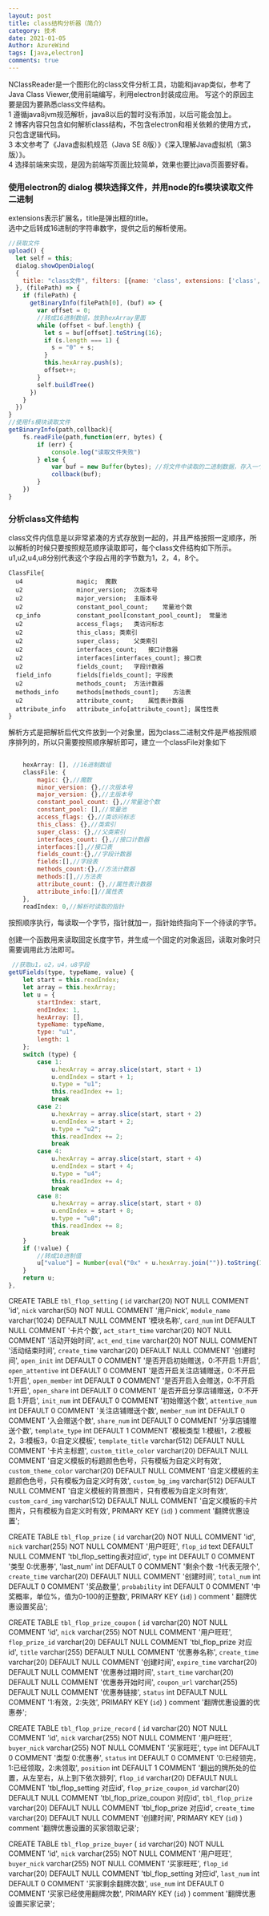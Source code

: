 ```yaml
---
layout: post
title: class结构分析器（简介）
category: 技术
date: 2021-01-05
Author: AzureWind
tags: [java,electron]
comments: true
---
```

NClassReader是一个图形化的class文件分析工具，功能和javap类似，参考了Java Class Viewer,使用前端编写，利用electron封装成应用。
写这个的原因主要是因为要熟悉class文件结构。    
1 遵循java8jvm规范解析，java8以后的暂时没有添加，以后可能会加上。    
2 博客内容只包含如何解析class结构，不包含electron和相关依赖的使用方式，只包含逻辑代码。  
3 本文参考了《Java虚拟机规范（Java SE 8版）》《深入理解Java虚拟机（第3版）》。  
4 选择前端来实现，是因为前端写页面比较简单，效果也要比java页面要好看。  

<!-- more -->

### 使用electron的 dialog 模块选择文件，并用node的fs模块读取文件二进制
extensions表示扩展名，title是弹出框的title。  
选中之后转成16进制的字符串数字，提供之后的解析使用。
```javascript
//获取文件
upload() {
  let self = this;
  dialog.showOpenDialog(
  {
    title: "class文件", filters: [{name: 'class', extensions: ['class', 'CLASS']}]
  }, (filePath) => {
    if (filePath) {
      getBinaryInfo(filePath[0], (buf) => {
        var offset = 0;
        //转成16进制数组，放到hexArray里面
        while (offset < buf.length) {
          let s = buf[offset].toString(16);
          if (s.length === 1) {
            s = "0" + s;
          }
          this.hexArray.push(s);
          offset++;
        }
        self.buildTree()
      })
    }
  })
}
//使用fs模块读取文件
getBinaryInfo(path,collback){
    fs.readFile(path,function(err, bytes) {
        if (err) {
            console.log("读取文件失败")
        } else {
            var buf = new Buffer(bytes); //将文件中读取的二进制数据，存入一个buffer对象
            collback(buf);
        }
    })
}
```
### 分析class文件结构
  class文件内信息是以非常紧凑的方式存放到一起的，并且严格按照一定顺序，所以解析的时候只要按照规范顺序读取即可，每个class文件结构如下所示。  
  u1,u2,u4,u8分别代表这个字段占用的字节数为1，2，4，8个。
  ```
  ClassFile{
    u4               magic;  魔数
    u2               minor_version;  次版本号
    u2               major_version;  主版本号
    u2               constant_pool_count;    常量池个数
    cp_info          constant_pool[constant_pool_count];  常量池
    u2               access_flags;   类访问标志
    u2               this_class; 类索引
    u2               super_class;    父类索引
    u2               interfaces_count;   接口计数器
    u2               interfaces[interfaces_count]; 接口表
    u2               fields_count;   字段计数器
    field_info       fields[fields_count]; 字段表
    u2               methods_count;  方法计数器
    methods_info     methods[methods_count];    方法表
    u2               attribute_count;    属性表计数器
    attribute_info   attribute_info[attribute_count]; 属性性表
  }
```
解析方式是把解析后代文件放到一个对象里，因为class二进制文件是严格按照顺序排列的，所以只需要按照顺序解析即可，建立一个classFile对象如下
```javascript
 
    hexArray: [], //16进制数组
    classFile: {
        magic: {},//魔数
        minor_version: {},//次版本号
        major_version: {},//主版本号
        constant_pool_count: {},//常量池个数
        constant_pool: [],//常量池
        access_flags: {},//类访问标志
        this_class: {},//类索引
        super_class: {},//父类索引
        interfaces_count: {},//接口计数器
        interfaces:[],//接口表
        fields_count:{},//字段计数器
        fields:[],//字段表
        methods_count:{},//方法计数器
        methods:[],//方法表
        attribute_count: {},//属性表计数器
        attribute_info:[]//属性表
    },
    readIndex: 0,//解析时读取的指针
```
按照顺序执行，每读取一个字节，指针就加一，指针始终指向下一个待读的字节。

创建一个函数用来读取固定长度字节，并生成一个固定的对象返回，读取对象时只需要调用此方法即可。

```javascript
 //获取u1，u2，u4，u8字段
getUFields(type, typeName, value) {
    let start = this.readIndex;
    let array = this.hexArray;
    let u = {
        startIndex: start,
        endIndex: 1,
        hexArray: [],
        typeName: typeName,
        type: "u1",
        length: 1
    };
    switch (type) {
        case 1:
            u.hexArray = array.slice(start, start + 1)
            u.endIndex = start + 1;
            u.type = "u1";
            this.readIndex += 1;
            break
        case 2:
            u.hexArray = array.slice(start, start + 2)
            u.endIndex = start + 2;
            u.type = "u2";
            this.readIndex += 2;
            break
        case 4:
            u.hexArray = array.slice(start, start + 4)
            u.endIndex = start + 4;
            u.type = "u4";
            this.readIndex += 4;
            break
        case 8:
            u.hexArray = array.slice(start, start + 8)
            u.endIndex = start + 8;
            u.type = "u8";
            this.readIndex += 8;
            break
    }
    if (!value) {
        //转成10进制值
        u["value"] = Number(eval("0x" + u.hexArray.join("")).toString(10));
    }
    return u;
},
```
CREATE TABLE `tbl_flop_setting` (
`id` varchar(20) NOT NULL COMMENT 'id',
`nick` varchar(50) NOT NULL COMMENT '用户nick',
`module_name` varchar(1024) DEFAULT NULL COMMENT '模块名称',
`card_num` int DEFAULT NULL COMMENT '卡片个数',
`act_start_time` varchar(20) NOT NULL COMMENT '活动开始时间',
`act_end_time` varchar(20) NOT NULL COMMENT '活动结束时间',
`create_time` varchar(20) DEFAULT NULL COMMENT '创建时间',
`open_init` int DEFAULT 0 COMMENT '是否开启初始赠送，0:不开启 1:开启',
`open_attentive` int DEFAULT 0 COMMENT '是否开启关注店铺赠送，0:不开启 1:开启',
`open_member` int DEFAULT 0 COMMENT '是否开启入会赠送，0:不开启 1:开启',
`open_share` int DEFAULT 0 COMMENT '是否开启分享店铺赠送，0:不开启 1:开启',
`init_num` int DEFAULT 0 COMMENT '初始赠送个数',
`attentive_num` int DEFAULT 0 COMMENT '关注店铺赠送个数',
`member_num` int DEFAULT 0 COMMENT '入会赠送个数',
`share_num` int DEFAULT 0 COMMENT '分享店铺赠送个数',
`template_type` int DEFAULT 1 COMMENT '模板类型 1:模板1，2:模板2，3:模板3，0:自定义模板',
`template_title` varchar(512) DEFAULT NULL COMMENT '卡片主标题',
`custom_title_color` varchar(20) DEFAULT NULL COMMENT '自定义模板的标题颜色色号，只有模板为自定义时有效',
`custom_theme_color` varchar(20) DEFAULT NULL COMMENT '自定义模板的主题颜色色号，只有模板为自定义时有效',
`custom_bg_img` varchar(512) DEFAULT NULL COMMENT '自定义模板的背景图片，只有模板为自定义时有效',
`custom_card_img` varchar(512) DEFAULT NULL COMMENT '自定义模板的卡片图片，只有模板为自定义时有效',
PRIMARY KEY (`id`)
) comment '翻牌优惠设置';

CREATE TABLE `tbl_flop_prize` (
`id` varchar(20) NOT NULL COMMENT 'id',
`nick` varchar(255) NOT NULL COMMENT '用户旺旺',
`flop_id` text DEFAULT NULL COMMENT 'tbl_flop_setting表对应id',
`type` int DEFAULT 0 COMMENT '类型 0:优惠券',
'last_num' int DEFAULT 0 COMMENT '剩余个数 -1代表无限个',
`create_time` varchar(20) DEFAULT NULL COMMENT '创建时间',
`total_num` int DEFAULT 0 COMMENT '奖品数量',
`probability` int DEFAULT 0 COMMENT '中奖概率，单位%，值为0-100的正整数',
PRIMARY KEY (`id`)
) comment ' 翻牌优惠设置奖品';

CREATE TABLE `tbl_flop_prize_coupon` (
`id` varchar(20) NOT NULL COMMENT 'id',
`nick` varchar(255) NOT NULL COMMENT '用户旺旺',
`flop_prize_id` varchar(20) DEFAULT NULL COMMENT 'tbl_flop_prize  对应id',
`title` varchar(255) DEFAULT NULL COMMENT '优惠券名称',
`create_time` varchar(20) DEFAULT NULL COMMENT '创建时间',
`expire_time` varchar(20) DEFAULT NULL COMMENT '优惠券过期时间',
`start_time` varchar(20) DEFAULT NULL COMMENT '优惠券开始时间',
`coupon_url` varchar(255) DEFAULT NULL COMMENT '优惠券链接',
`status` int DEFAULT NULL COMMENT '1:有效，2:失效',
PRIMARY KEY (`id`)
) comment '翻牌优惠设置的优惠券';

CREATE TABLE `tbl_flop_prize_record` (
`id` varchar(20) NOT NULL COMMENT 'id',
`nick` varchar(255) NOT NULL COMMENT '用户旺旺',
`buyer_nick` varchar(255) NOT NULL COMMENT '买家旺旺',
`type` int DEFAULT 0 COMMENT '类型 0:优惠券',
`status` int DEFAULT 0 COMMENT '0:已经领完，1:已经领取，2:未领取',
`position` int DEFAULT 1 COMMENT '翻出的牌所处的位置，从左至右，从上到下依次排列',
`flop_id` varchar(20) DEFAULT NULL COMMENT 'tbl_flop_setting  对应id',
`flop_prize_coupon_id` varchar(20) DEFAULT NULL COMMENT 'tbl_flop_prize_coupon  对应id',
`tbl_flop_prize` varchar(20) DEFAULT NULL COMMENT 'tbl_flop_prize 对应id',
`create_time` varchar(20) DEFAULT NULL COMMENT '创建时间',
PRIMARY KEY (`id`)
) comment '翻牌优惠设置的买家领取记录';

CREATE TABLE `tbl_flop_prize_buyer` (
`id` varchar(20) NOT NULL COMMENT 'id',
`nick` varchar(255) NOT NULL COMMENT '用户旺旺',
`buyer_nick` varchar(255) NOT NULL COMMENT '买家旺旺',
`flop_id` varchar(20) DEFAULT NULL COMMENT 'tbl_flop_setting  对应id',
`last_num` int DEFAULT 0 COMMENT '买家剩余翻牌次数',
`use_num` int DEFAULT 0 COMMENT '买家已经使用翻牌次数',
PRIMARY KEY (`id`)
) comment '翻牌优惠设置买家记录';